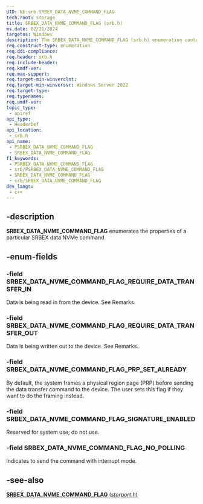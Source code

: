 ```yaml
---
UID: NE:srb.SRBEX_DATA_NVME_COMMAND_FLAG
tech.root: storage
title: SRBEX_DATA_NVME_COMMAND_FLAG (srb.h)
ms.date: 02/21/2024
targetos: Windows
description: The SRBEX_DATA_NVME_COMMAND_FLAG (srb.h) enumeration contains values that indicate the properties of a particular SRBEX Data NVMe command.
req.construct-type: enumeration
req.ddi-compliance: 
req.header: srb.h
req.include-header: 
req.kmdf-ver: 
req.max-support: 
req.target-min-winverclnt: 
req.target-min-winversvr: Windows Server 2022
req.target-type: 
req.typenames: 
req.umdf-ver: 
topic_type:
 - apiref
api_type:
 - HeaderDef
api_location:
 - srb.h
api_name:
 - PSRBEX_DATA_NVME_COMMAND_FLAG
 - SRBEX_DATA_NVME_COMMAND_FLAG
f1_keywords:
 - PSRBEX_DATA_NVME_COMMAND_FLAG
 - srb/PSRBEX_DATA_NVME_COMMAND_FLAG
 - SRBEX_DATA_NVME_COMMAND_FLAG
 - srb/SRBEX_DATA_NVME_COMMAND_FLAG
dev_langs:
 - c++
---
```


## -description

**SRBEX_DATA_NVME_COMMAND_FLAG** enumerates the properties of a particular SRBEX data NVMe command.

## -enum-fields

### -field SRBEX_DATA_NVME_COMMAND_FLAG_REQUIRE_DATA_TRANSFER_IN

Data is being read in from the device. See Remarks.

### -field SRBEX_DATA_NVME_COMMAND_FLAG_REQUIRE_DATA_TRANSFER_OUT

Data is being written out to the device. See Remarks.

### -field SRBEX_DATA_NVME_COMMAND_FLAG_PRP_SET_ALREADY

By default, the system frames a physical region page (PRP) before sending the data transfer command to the device. The user sets this flag if they want to do the framing instead.

### -field SRBEX_DATA_NVME_COMMAND_FLAG_SIGNATURE_ENABLED

Reserved for system use; do not use.

### -field SRBEX_DATA_NVME_COMMAND_FLAG_NO_POLLING

Indicates to send the command with interrupt mode.

## -see-also

[**SRBEX_DATA_NVME_COMMAND_FLAG** (*storport.h*)](../storport/ne-storport-srbex_data_nvme_command_flag.md)
